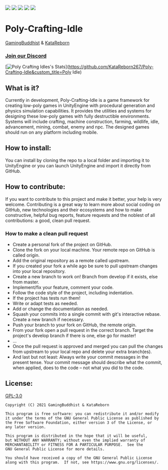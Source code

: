 ![](https://img.shields.io/badge/Build-In%20Development-orange)
![](https://img.shields.io/github/v/release/KataReborn267/Poly-Crafting-Idle?include_prereleases)
![](https://img.shields.io/github/forks/KataReborn267/Poly-Crafting-Idle)
![](https://img.shields.io/discord/900536889935822928)
![](https://img.shields.io/github/license/KataReborn267/Poly-Crafting-Idle)

# Poly-Crafting-Idle
[GamingBuddhist](https://github.com/gamingbuddhist) &
[KataReborn](https://github.com/KataReborn267)

### [Join our Discord](https://discord.gg/sJmhkpECmM)

[![Poly Crafting Idles's Stats](https://github-readme-stats.vercel.app/api?username=KataReborn267&theme=radical)](https://github.com/KataReborn267/Poly-Crafting-Idle&custom_title=Poly Idle)


## What is it?
Currently in development, Poly-Crafting-Idle is a game framework for creating low-poly games in UnityEngine with procedural
generation and physics simulation capabilities. It provides the utilities and systems for designing these low-poly
games with fully destructible environments. Systems will include crafting, machine construction, farming, wildlife,
idle, advancement, mining, combat, enemy and npc. The designed games should run on any platform including mobile.

## How to install:
You can install by cloning the repo to a local folder and importing it to UnityEngine or you can launch UnityEngine and 
import it directly from GitHub. 

## How to contribute:
If you want to contribute to this project and make it better, your help is very welcome. Contributing is a great way 
to learn more about social coding on GitHub, new technologies and their ecosystems and how to make constructive, 
helpful bug reports, feature requests and the noblest of all contributions: a good, clean pull request.

### How to make a clean pull request
- Create a personal fork of the project on GitHub.
- Clone the fork on your local machine. Your remote repo on GitHub is called origin.
- Add the original repository as a remote called upstream.
- If you created your fork a while ago be sure to pull upstream changes into your local repository.
- Create a new branch to work on! Branch from develop if it exists, else from master.
- Implement/fix your feature, comment your code.
- Follow the code style of the project, including indentation.
- If the project has tests run them!
- Write or adapt tests as needed.
- Add or change the documentation as needed.
- Squash your commits into a single commit with git's interactive rebase. Create a new branch if necessary.
- Push your branch to your fork on GitHub, the remote origin.
- From your fork open a pull request in the correct branch. Target the project's develop branch if there is one, else 
go for master!
- ...
- Once the pull request is approved and merged you can pull the changes from upstream to your local repo and delete your 
extra branch(es).
- And last but not least: Always write your commit messages in the present tense. Your commit message should describe 
what the commit, when applied, does to the code – not what you did to the code.

## License:
[GPL-3.0](https://www.gnu.org/licenses/gpl-3.0.en.html)

    Copyright (C) 2021 GamingBuddhist & KataReborn

    This program is free software: you can redistribute it and/or modify
    it under the terms of the GNU General Public License as published by
    the Free Software Foundation, either version 3 of the License, or
    any later version.

    This program is distributed in the hope that it will be useful,
    but WITHOUT ANY WARRANTY; without even the implied warranty of
    MERCHANTABILITY or FITNESS FOR A PARTICULAR PURPOSE.  See the
    GNU General Public License for more details.

    You should have received a copy of the GNU General Public License
    along with this program.  If not, see https://www.gnu.org/licenses/. 
